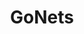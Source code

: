 ---
title: GoNets
crosslinks:
- lakers
- livven
- kings
- warriors
- place
- JEREMYLINHAIR
- gatekeeping
- AsianMasculinity
- history
- JLin7
- The_Donald
- jeremylinhair
- politics
- AMAAggregator
- BrooklynNets
- clevelandcavs
- autotldr
- findaleague
- Sneakers
- AgainstKarmaWhores
---